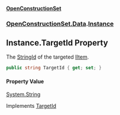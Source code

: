 #### [OpenConstructionSet](index.md 'index')
### [OpenConstructionSet.Data](index.md#OpenConstructionSet_Data 'OpenConstructionSet.Data').[Instance](XoCYM4Zu_75pHW5Xla9kmw.md 'OpenConstructionSet.Data.Instance')
## Instance.TargetId Property
The [StringId](C7NXJeVk4qI07BbFStgaIg.md 'OpenConstructionSet.Data.IItem.StringId') of the targeted [IItem](1xw59+1PxAxgqAyD92DMNg.md 'OpenConstructionSet.Data.IItem').  
```csharp
public string TargetId { get; set; }
```
#### Property Value
[System.String](https://docs.microsoft.com/en-us/dotnet/api/System.String 'System.String')

Implements [TargetId](V9kwJRP2Rp1dU2CyRI1hmQ.md 'OpenConstructionSet.Data.IInstance.TargetId')  
